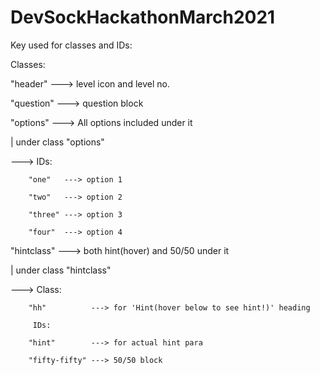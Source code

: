 # DevSockHackathonMarch2021
Key used for classes and IDs:

Classes:

"header"        ---> level icon and level no.

"question"      ---> question block

"options"       ---> All options included under it

   | under class "options"
   
   --->  IDs:
   
        "one"   ---> option 1
        
        "two"   ---> option 2
        
        "three" ---> option 3
        
        "four"  ---> option 4
        
   
   
"hintclass"     ---> both hint(hover) and 50/50 under it

   | under class "hintclass"
   
   --->  Class:
   
        "hh"          ---> for 'Hint(hover below to see hint!)' heading 
        
         IDs:
        
        "hint"        ---> for actual hint para
        
        "fifty-fifty" ---> 50/50 block
        
